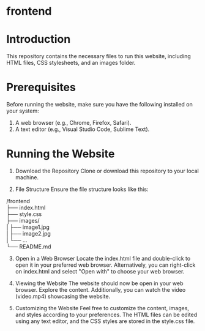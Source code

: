 # frontend
# Introduction
This repository contains the necessary files to run this website, including HTML files, CSS stylesheets, and an images folder.

# Prerequisites
Before running the website, make sure you have the following installed on your system:

1. A web browser (e.g., Chrome, Firefox, Safari).
2. A text editor (e.g., Visual Studio Code, Sublime Text).

# Running the Website
1. Download the Repository
Clone or download this repository to your local machine.

2. File Structure
Ensure the file structure looks like this:

/frontend <br>
    ├── index.html <br>
    ├── style.css <br>
    ├── images/ <br>
    |    ├── image1.jpg <br>
    |    ├── image2.jpg <br>
    |    └── ... <br>
    └── README.md  <br>


3. Open in a Web Browser
Locate the index.html file and double-click to open it in your preferred web browser.
Alternatively, you can right-click on index.html and select "Open with" to choose your web browser.

4. Viewing the Website
The website should now be open in your web browser. Explore the content. Additionally, you can watch the video (video.mp4) showcasing the website.

5. Customizing the Website
Feel free to customize the content, images, and styles according to your preferences. The HTML files can be edited using any text editor, and the CSS styles are stored in the style.css file.